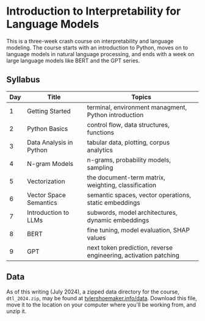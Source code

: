 # Introduction to Interpretability for Language Models

This is a three-week crash course on interpretability and language modeling.
The course starts with an introduction to Python, moves on to language models
in natural language processing, and ends with a week on large language models
like BERT and the GPT series.


## Syllabus

| Day | Title                   | Topics                                                          |
|-----|-------------------------|-----------------------------------------------------------------|
|  1  | Getting Started         | terminal, environment managment, Python introduction            |
|  2  | Python Basics           | control flow, data structures, functions                        |
|  3  | Data Analysis in Python | tabular data, plotting, corpus analytics                        |
|  4  | N-gram Models           | n-grams, probability models, sampling                           |
|  5  | Vectorization           | the document-term matrix, weighting, classification             |
|  6  | Vector Space Semantics  | semantic spaces, vector operations, static embeddings           |
|  7  | Introduction to LLMs    | subwords, model architectures, dynamic embeddings               |
|  8  | BERT                    | fine tuning, model evaluation, SHAP values                      |
|  9  | GPT                     | next token prediction, reverse engineering, activation patching |


## Data

As of this writing (July 2024), a zipped data directory for the course,
`dtl_2024.zip`, may be found at [tylershoemaker.info/data][data]. Download this
file, move it to the location on your computer where you'll be working from,
and unzip it.

[data]: https://tylershoemaker.info/data
